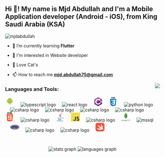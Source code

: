 <h2 align="left">Hi 👋! My name is  Mjd Abdullah and I'm a Mobile Application developer (Android - iOS), from King Saudi Arabia (KSA)</h2>

<p align="left"> <img src="https://komarev.com/ghpvc/?username=mjdabdullah&label=Profile%20views&color=0e75b6&style=flat" alt="mjdabdullah" /> </p>

- 🌱 I’m currently learning **Flutter**
- 👀 I'm interested in Website developer
- 🐾 Love Cat's

- 📫 How to reach me **mjd.abdullah75@gmail.com**


<img align="right" height="150" src="https://github.com/MjdAbdullah/MjdAbdullah/assets/90833193/1e7d4628-b5d5-434c-bc23-072afaf8c788"  />

<h3 align="left">Languages and Tools:</h3>

<div align="left">
  <img src="https://raw.githubusercontent.com/devicons/devicon/master/icons/android/android-original-wordmark.svg" height="30" alt="javascript logo"  />
  <img width="12" />
  <img src="https://www.vectorlogo.zone/logos/microsoft_azure/microsoft_azure-icon.svg" height="30" alt="typescript logo"  />
  <img width="12" />
  <img src="https://download.blender.org/branding/community/blender_community_badge_white.svg" height="30" alt="react logo"  />
  <img width="12" />
  <img src="https://raw.githubusercontent.com/devicons/devicon/master/icons/csharp/csharp-original.svg" height="30" alt="html5 logo"  />
  <img width="12" />
  <img src="https://raw.githubusercontent.com/devicons/devicon/master/icons/css3/css3-original-wordmark.svg" height="30" alt="css3 logo"  />
  <img width="12" />
  <img src="https://www.vectorlogo.zone/logos/dartlang/dartlang-icon.svg" height="30" alt="python logo"  />
  <img width="12" />
  <img src="https://www.vectorlogo.zone/logos/figma/figma-icon.svg" height="30" alt="csharp logo"  />
  <img width="12" />
  <img src="https://www.vectorlogo.zone/logos/firebase/firebase-icon.svg" height="30" alt="csharp logo" />
  <img width="12" />
  <img src="https://www.vectorlogo.zone/logos/flutterio/flutterio-icon.svg" height="30" alt="csharp logo" />
  <img width="12" />
  <img src="https://www.vectorlogo.zone/logos/git-scm/git-scm-icon.svg" height="30" alt="csharp logo" />
  <img width="12" />
  <img src="https://raw.githubusercontent.com/devicons/devicon/master/icons/html5/html5-original-wordmark.svg" height="30" alt="csharp logo" /> 
  <img width="12" />
  <img src="https://www.vectorlogo.zone/logos/adobe_illustrator/adobe_illustrator-icon.svg" height="30" alt="csharp logo" />
  <img width="12" />
  <img src="https://raw.githubusercontent.com/devicons/devicon/master/icons/java/java-original.svg" height="30" alt="csharp logo" /> 
  <img width="12" />
  <img src="https://raw.githubusercontent.com/devicons/devicon/master/icons/javascript/javascript-original.svg" height="30" alt="csharp logo" />
  <img width="12" />
  <img src="https://www.vectorlogo.zone/logos/kotlinlang/kotlinlang-icon.svg" height="30" alt="csharp logo" />
  <img width="12" />
  <img src="https://raw.githubusercontent.com/devicons/devicon/master/icons/mongodb/mongodb-original-wordmark.svg" height="30" alt="csharp logo" />
  <img width="12" />
  <img src="https://www.svgrepo.com/show/303229/microsoft-sql-server-logo.svg" alt="mssql" height="30" alt="csharp logo" />
  <img width="12" />
  <img src="https://raw.githubusercontent.com/devicons/devicon/master/icons/php/php-original.svg" height="30" alt="csharp logo" />
  <img width="12" />
  <img src="https://www.vectorlogo.zone/logos/getpostman/getpostman-icon.svg"  height="30" alt="csharp logo" />
  <img width="12" />
  <img src="https://raw.githubusercontent.com/bestofjs/bestofjs-webui/8665e8c267a0215f3159df28b33c365198101df5/public/logos/realm.svg" height="30" alt="csharp logo" />
  <img width="12" />
  <img src="https://raw.githubusercontent.com/devicons/devicon/master/icons/swift/swift-original.svg" height="30" alt="csharp logo" /> 
  <img width="12" />
</div>

<p></p>
<p></p>
<p>&nbsp;</p>

<div align="center">
  <img src="https://github-readme-stats.vercel.app/api?username=mjdabdullah&hide_title=false&hide_rank=false&show_icons=true&include_all_commits=true&count_private=true&disable_animations=false&theme=dracula&locale=en&hide_border=false" height="150" alt="stats graph"  />
  <img src="https://github-readme-stats.vercel.app/api/top-langs?username=mjdabdullah&locale=en&hide_title=false&layout=compact&card_width=320&langs_count=5&theme=dracula&hide_border=false" height="150" alt="languages graph"  />
</div>

